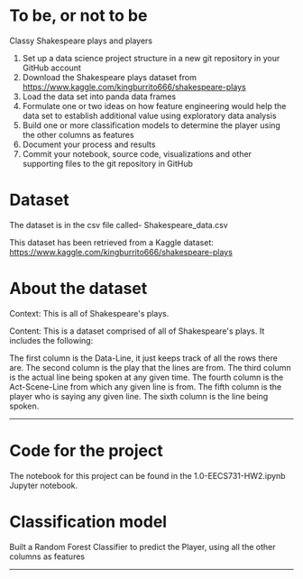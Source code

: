 
To be, or not to be
==================

Classy Shakespeare plays and players
1. Set up a data science project structure in a new git repository in your GitHub account
2. Download the Shakespeare plays dataset from https://www.kaggle.com/kingburrito666/shakespeare-plays 
3. Load the data set into panda data frames
4. Formulate one or two ideas on how feature engineering would help the data set to establish additional value using exploratory data analysis
5. Build one or more classification models to determine the player using the other columns as features
6. Document your process and results
7. Commit your notebook, source code, visualizations and other supporting files to the git repository in GitHub


Dataset
=============
The dataset is in the csv file called- Shakespeare_data.csv 

This dataset has been retrieved from a Kaggle dataset: https://www.kaggle.com/kingburrito666/shakespeare-plays


About the dataset
==================

Context:
This is all of Shakespeare's plays.

Content:
This is a dataset comprised of all of Shakespeare's plays. It includes the following:

The first column is the Data-Line, it just keeps track of all the rows there are.
The second column is the play that the lines are from.
The third column is the actual line being spoken at any given time.
The fourth column is the Act-Scene-Line from which any given line is from.
The fifth column is the player who is saying any given line.
The sixth column is the line being spoken.

--------------------------------------------------------------------------------------------------------------------------

Code for the project
====================
The notebook for this project can be found in the 1.0-EECS731-HW2.ipynb Jupyter notebook. 


Classification model
===================
Built a Random Forest Classifier to predict the Player, using all the other columns as features


-------------------------------------------------------------------------------------------------------------------------
